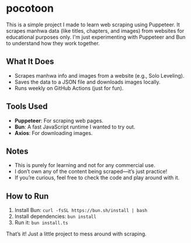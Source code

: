 # pocotoon

This is a simple project I made to learn web scraping using Puppeteer. It scrapes manhwa data (like titles, chapters, and images) from websites for educational purposes only. I'm just experimenting with Puppeteer and Bun to understand how they work together.

## What It Does

-   Scrapes manhwa info and images from a website (e.g., Solo Leveling).
-   Saves the data to a JSON file and downloads images locally.
-   Runs weekly on GitHub Actions (just for fun).

## Tools Used

-   **Puppeteer**: For scraping web pages.
-   **Bun**: A fast JavaScript runtime I wanted to try out.
-   **Axios**: For downloading images.

## Notes

-   This is purely for learning and not for any commercial use.
-   I don’t own any of the content being scraped—it’s just practice!
-   If you’re curious, feel free to check the code and play around with it.

## How to Run

1. Install Bun: `curl -fsSL https://bun.sh/install | bash`
2. Install dependencies: `bun install`
3. Run it: `bun install.ts`

That’s it! Just a little project to mess around with scraping.
